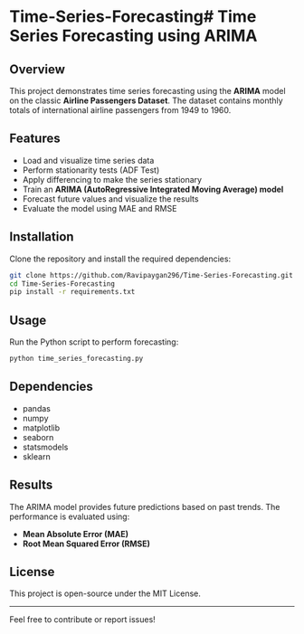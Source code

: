 # Time-Series-Forecasting# Time Series Forecasting using ARIMA

## Overview
This project demonstrates time series forecasting using the **ARIMA** model on the classic **Airline Passengers Dataset**. The dataset contains monthly totals of international airline passengers from 1949 to 1960.

## Features
- Load and visualize time series data
- Perform stationarity tests (ADF Test)
- Apply differencing to make the series stationary
- Train an **ARIMA (AutoRegressive Integrated Moving Average) model**
- Forecast future values and visualize the results
- Evaluate the model using MAE and RMSE

## Installation
Clone the repository and install the required dependencies:

```sh
git clone https://github.com/Ravipaygan296/Time-Series-Forecasting.git
cd Time-Series-Forecasting
pip install -r requirements.txt
```

## Usage
Run the Python script to perform forecasting:

```sh
python time_series_forecasting.py
```

## Dependencies
- pandas
- numpy
- matplotlib
- seaborn
- statsmodels
- sklearn

## Results
The ARIMA model provides future predictions based on past trends. The performance is evaluated using:
- **Mean Absolute Error (MAE)**
- **Root Mean Squared Error (RMSE)**

## License
This project is open-source under the MIT License.

---

Feel free to contribute or report issues!

